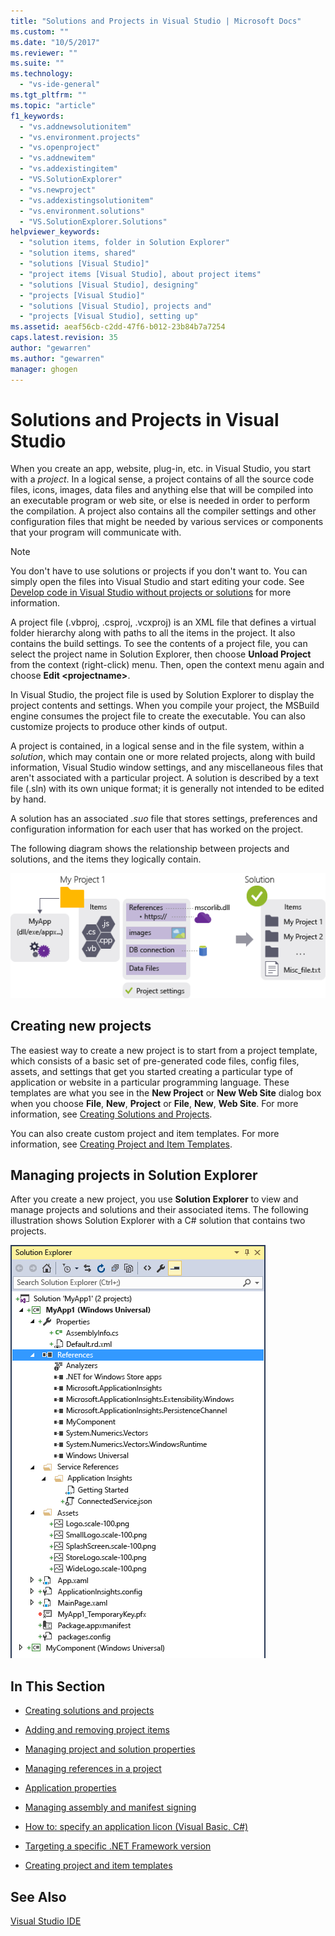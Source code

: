 ```yaml
---
title: "Solutions and Projects in Visual Studio | Microsoft Docs"
ms.custom: ""
ms.date: "10/5/2017"
ms.reviewer: ""
ms.suite: ""
ms.technology: 
  - "vs-ide-general"
ms.tgt_pltfrm: ""
ms.topic: "article"
f1_keywords: 
  - "vs.addnewsolutionitem"
  - "vs.environment.projects"
  - "vs.openproject"
  - "vs.addnewitem"
  - "vs.addexistingitem"
  - "VS.SolutionExplorer"
  - "vs.newproject"
  - "vs.addexistingsolutionitem"
  - "vs.environment.solutions"
  - "VS.SolutionExplorer.Solutions"
helpviewer_keywords: 
  - "solution items, folder in Solution Explorer"
  - "solution items, shared"
  - "solutions [Visual Studio]"
  - "project items [Visual Studio], about project items"
  - "solutions [Visual Studio], designing"
  - "projects [Visual Studio]"
  - "solutions [Visual Studio], projects and"
  - "projects [Visual Studio], setting up"
ms.assetid: aeaf56cb-c2dd-47f6-b012-23b84b7a7254
caps.latest.revision: 35
author: "gewarren"
ms.author: "gewarren"
manager: ghogen
---
```

# Solutions and Projects in Visual Studio
When you create an app, website, plug-in, etc. in Visual Studio, you start with a *project*. In a logical sense, a project contains of all the source code files, icons, images, data files and anything else that will be compiled into an executable program or web site, or else is needed in order to perform the compilation. A project also contains all the compiler settings and other configuration files that might be needed by various services or components that your program will communicate with.  

> [!NOTE]
>  You don't have to use solutions or projects if you don't want to. You can simply open the files into Visual Studio and start editing your code. See [Develop code in Visual Studio without projects or solutions](../ide/develop-code-in-visual-studio-without-projects-or-solutions.md) for more information.  

A project file (.vbproj, .csproj, .vcxproj) is an XML file that defines a virtual folder hierarchy along with paths to all the items in the project. It also contains the build settings. To see the contents of a project file, you can select the project name in Solution Explorer, then choose **Unload Project** from the context (right-click) menu. Then, open the context menu again and choose **Edit \<projectname\>**.  

In Visual Studio, the project file is used by Solution Explorer to display the project contents and settings. When you compile your project, the MSBuild engine consumes the project file to create the executable. You can also customize projects to produce other kinds of output.  

A project is contained, in a logical sense and in the file system, within a *solution*, which may contain one or more related projects, along with build information, Visual Studio window settings, and any miscellaneous files that aren't associated with a particular project. A solution is described by a text file (.sln) with its own unique format; it is generally not intended to be edited by hand.  

A solution has an associated *.suo* file that stores settings, preferences and configuration information for each user that has worked on the project.  

 The following diagram shows the relationship between projects and solutions, and the items they logically contain.  

 ![Visual Studio projects and solutions](../ide/media/vside-project-diagram.png)  

## Creating new projects  
 The easiest way to create a new project is to start from a project template, which consists of a basic set of pre-generated code files, config files, assets, and settings that get you started creating a particular type of application or website in a particular programming language. These templates are what you see in the **New Project** or **New Web Site** dialog box when you choose **File**, **New**, **Project** or **File**, **New**, **Web Site**. For more information, see [Creating Solutions and Projects](../ide/creating-solutions-and-projects.md).  

You can also create custom project and item templates. For more information, see [Creating Project and Item Templates](../ide/creating-project-and-item-templates.md).  

## Managing projects in Solution Explorer  
 After you create a new project, you use **Solution Explorer** to view and manage projects and solutions and their associated items. The following illustration shows Solution Explorer with a C# solution that contains two projects.  

 ![Solution Explorer](../ide/media/vs2015_solution_explorer.png "vs2015_solution_explorer")  

## In This Section  

-   [Creating solutions and projects](../ide/creating-solutions-and-projects.md)  

-   [Adding and removing project items](../ide/adding-and-removing-project-items.md)  

-   [Managing project and solution properties](../ide/managing-project-and-solution-properties.md)  

-   [Managing references in a project](../ide/managing-references-in-a-project.md)  

-   [Application properties](../ide/application-properties.md)  

-   [Managing assembly and manifest signing](../ide/managing-assembly-and-manifest-signing.md)  

-   [How to: specify an application Iicon (Visual Basic, C#)](../ide/how-to-specify-an-application-icon-visual-basic-csharp.md)  

-   [Targeting a specific .NET Framework version](../ide/targeting-a-specific-dotnet-framework-version.md)  

-   [Creating project and item templates](../ide/creating-project-and-item-templates.md)  

## See Also  
 [Visual Studio IDE](../ide/visual-studio-ide.md)
